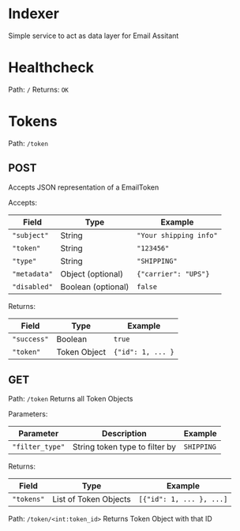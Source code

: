 # Indexer
Simple service to act as data layer for Email Assitant

# Healthcheck
Path: `/`
Returns: `OK`

# Tokens
Path: `/token`

## POST
Accepts JSON representation of a EmailToken

Accepts:

|Field|Type|Example|
|---|---|---|
|`"subject"`|String|`"Your shipping info"`|
|`"token"`|String|`"123456"`|
|`"type"`|String|`"SHIPPING"`|
|`"metadata"`|Object (optional)|`{"carrier": "UPS"}`|
|`"disabled"`|Boolean (optional)|`false`|

Returns:

|Field|Type|Example|
|---|---|---|
|`"success"`|Boolean|`true`|
|`"token"`|Token Object|`{"id": 1, ... }`|

## GET
Path: `/token`
Returns all Token Objects

Parameters:

|Parameter|Description|Example|
|---|---|---|
|`"filter_type"`|String token type to filter by|`SHIPPING`|

Returns:

|Field|Type|Example|
|---|---|---|
|`"tokens"`|List of Token Objects|`[{"id": 1, ... }, ...]`|

Path: `/token/<int:token_id>`
Returns Token Object with that ID

